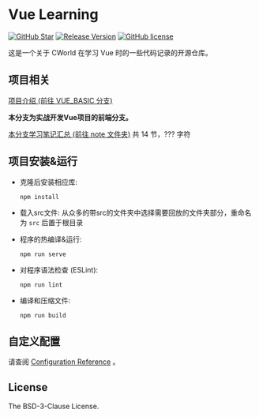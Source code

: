 # Vue Learning

[![GitHub Star](https://img.shields.io/github/stars/cworld1/vue-learning.svg?style=flat-square&label=Star&color=00ADD8&logo=github)](https://github.com/cworld1/vue-learning/)
[![Release Version](https://img.shields.io/github/v/release/cworld1/vue-learning.svg?style=flat-square&label=Release&color=00ADD8&logo=github)](https://github.com/cworld1/vue-learning/releases/latest)
[![GitHub license](https://img.shields.io/github/license/cworld1/vue-learning.svg?style=flat-square&label=License&color=00ADD8&logo=github)](https://github.com/cworld1/vue-learning/)

这是一个关于 CWorld 在学习 Vue 时的一些代码记录的开源仓库。

## 项目相关

[项目介绍 (前往 VUE_BASIC 分支)](https://github.com/cworld1/vue-learning/tree/VUE_BASIC)

**本分支为实战开发Vue项目的前端分支。**

[本分支学习笔记汇总 (前往 note 文件夹)](./noteForAll.md) 共 14 节，??? 字符

## 项目安装&运行

- 克隆后安装相应库:
    ```
    npm install
    ```
- 载入src文件: 从众多的带src的文件夹中选择需要回放的文件夹部分，重命名为 `src` 后置于根目录

- 程序的热编译&运行:
    ```
    npm run serve
    ```

- 对程序语法检查 (ESLint):
    ```
    npm run lint
    ```

- 编译和压缩文件:
    ```
    npm run build
    ```

## 自定义配置

请查阅 [Configuration Reference](https://cli.vuejs.org/config/) 。

## License

The BSD-3-Clause License.
